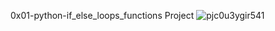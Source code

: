 0x01-python-if_else_loops_functions Project
![pjc0u3ygir541](https://github.com/thevorgx/alx-higher_level_programming/assets/118675513/d8e28d84-7205-4fe4-b324-1823bc570a0b)
